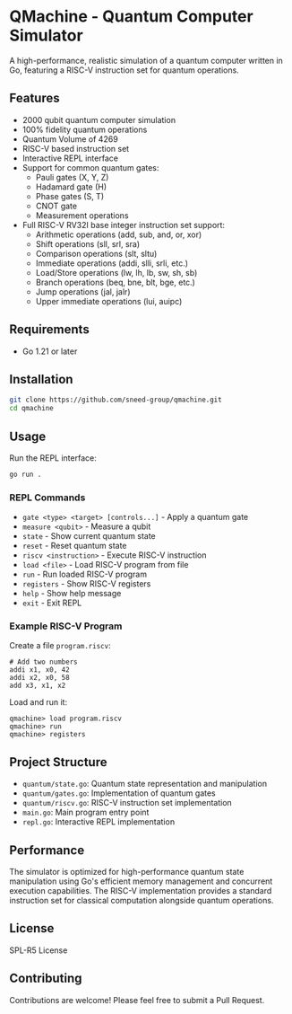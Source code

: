 # QMachine - Quantum Computer Simulator

A high-performance, realistic simulation of a quantum computer written in Go, featuring a RISC-V instruction set for quantum operations.

## Features

- 2000 qubit quantum computer simulation
- 100% fidelity quantum operations
- Quantum Volume of 4269
- RISC-V based instruction set
- Interactive REPL interface
- Support for common quantum gates:
  - Pauli gates (X, Y, Z)
  - Hadamard gate (H)
  - Phase gates (S, T)
  - CNOT gate
  - Measurement operations
- Full RISC-V RV32I base integer instruction set support:
  - Arithmetic operations (add, sub, and, or, xor)
  - Shift operations (sll, srl, sra)
  - Comparison operations (slt, sltu)
  - Immediate operations (addi, slli, srli, etc.)
  - Load/Store operations (lw, lh, lb, sw, sh, sb)
  - Branch operations (beq, bne, blt, bge, etc.)
  - Jump operations (jal, jalr)
  - Upper immediate operations (lui, auipc)

## Requirements

- Go 1.21 or later

## Installation

```bash
git clone https://github.com/sneed-group/qmachine.git
cd qmachine
```

## Usage

Run the REPL interface:
```bash
go run .
```

### REPL Commands

- `gate <type> <target> [controls...]` - Apply a quantum gate
- `measure <qubit>` - Measure a qubit
- `state` - Show current quantum state
- `reset` - Reset quantum state
- `riscv <instruction>` - Execute RISC-V instruction
- `load <file>` - Load RISC-V program from file
- `run` - Run loaded RISC-V program
- `registers` - Show RISC-V registers
- `help` - Show help message
- `exit` - Exit REPL

### Example RISC-V Program

Create a file `program.riscv`:
```
# Add two numbers
addi x1, x0, 42
addi x2, x0, 58
add x3, x1, x2
```

Load and run it:
```
qmachine> load program.riscv
qmachine> run
qmachine> registers
```

## Project Structure

- `quantum/state.go`: Quantum state representation and manipulation
- `quantum/gates.go`: Implementation of quantum gates
- `quantum/riscv.go`: RISC-V instruction set implementation
- `main.go`: Main program entry point
- `repl.go`: Interactive REPL implementation

## Performance

The simulator is optimized for high-performance quantum state manipulation using Go's efficient memory management and concurrent execution capabilities. The RISC-V implementation provides a standard instruction set for classical computation alongside quantum operations.

## License

SPL-R5 License

## Contributing

Contributions are welcome! Please feel free to submit a Pull Request. 
